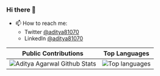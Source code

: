### Hi there 👋

<!--
**aditya81070/aditya81070** is a ✨ _special_ ✨ repository because its `README.md` (this file) appears on your GitHub profile.

Here are some ideas to get you started:
-->
<!-- - 👯 I’m looking to collaborate on ... -->
<!-- - 🤔 I’m looking for help with ... -->
<!-- - 💬 Ask me about  -->
<!-- - ⚡ Fun fact: -->

- 📫 How to reach me:
  - Twitter [@aditya81070](https://twitter.com/aditya81070)
  - LinkedIn [@aditya81070](https://linkedin.com/in/aditya81070)


Public Contributions             |  Top Languages
:-------------------------:|:-------------------------:
![Aditya Agarwal Github Stats](https://github-readme-stats.vercel.app/api?username=aditya81070&count_private=true&show_icons=true&bg_color=#dddddd) | ![Top languages](https://github-readme-stats.vercel.app/api/top-langs/?username=aditya81070&layout=compact&hide=matlab)
